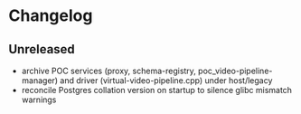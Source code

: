 # Changelog

## Unreleased
- archive POC services (proxy, schema-registry, poc_video-pipeline-manager) and driver (virtual-video-pipeline.cpp) under host/legacy
- reconcile Postgres collation version on startup to silence glibc mismatch warnings
